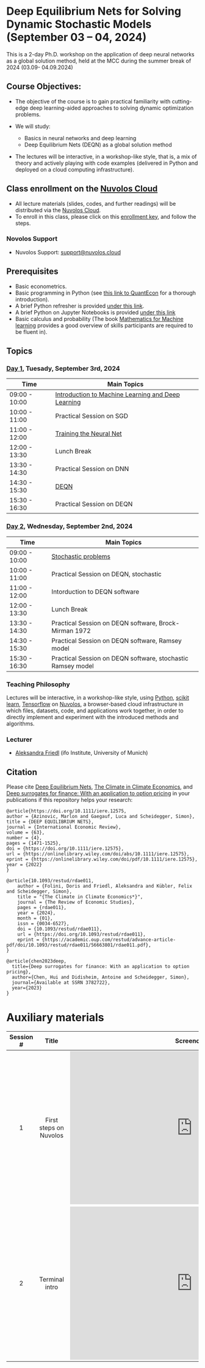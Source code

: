 # Deep Equilibrium Nets for Solving Dynamic Stochastic Models (September 03 – 04, 2024)

This is a 2-day Ph.D. workshop on the application of deep neural networks as a global solution method, held at the MCC during the summer break of 2024 (03.09-
04.09.2024)


## Course Objectives:

* The objective of the course is to gain practical familiarity with cutting-edge deep learning-aided approaches to solving dynamic optimization problems.

* We will study:
  - Basics in neural networks and deep learning
  - Deep Equilibrium Nets (DEQN) as a global solution method

* The lectures will be interactive, in a workshop-like style, that is, a mix of theory and actively playing with code examples (delivered in Python and deployed on a cloud computing infrastructure).


## Class enrollment on the [Nuvolos Cloud](https://nuvolos.cloud/)

* All lecture materials (slides, codes, and further readings) will be distributed via the [Nuvolos Cloud](https://nuvolos.cloud/).
* To enroll in this class, please click on this [enrollment key](https://app.nuvolos.cloud/enroll/class/VCHjgGm_ovs), and follow the steps.


### Novolos Support

- Nuvolos Support: <support@nuvolos.cloud>


## Prerequisites

* Basic econometrics.
* Basic programming in Python (see [this link to QuantEcon](https://python-programming.quantecon.org/intro.html) for a thorough introduction).
* A brief Python refresher is provided [under this link](python_refresher).
* A brief Python on Jupyter Notebooks is provided [under this link](python_refresher/jupyter_intro.ipynb) 
* Basic calculus and probability (The book [Mathematics for Machine learning](https://mml-book.github.io/) provides a good overview of skills participants are required to be fluent in). 


## Topics

### [Day 1](lectures/day1), Tuesady, September 3rd, 2024 

 **Time** | **Main Topics** 
------|------
09:00 - 10:00 | [Introduction to Machine Learning and Deep Learning](Day1/Slides/DEQN_lecture_1.pdf) 
10:00 - 11:00 | Practical Session on SGD
11:00 - 12:00 | [Training the Neural Net](Day1/Slides/DEQN_lecture_2.pdf) 
12:00 - 13:30 | Lunch Break 
13:30 - 14:30 | Practical Session on DNN 
14:30 - 15:30 | [DEQN](Day1/Slides/DEQN_lecture_3.pdf) 
15:30 - 16:30 | Practical Session on DEQN

### [Day 2](lectures/day2), Wednesday, September 2nd, 2024 

 **Time** | **Main Topics** 
------|------
09:00 - 10:00 | [Stochastic problems](Day2/Slides/DEQN_lecture_4.pdf) 
10:00 - 11:00 | Practical Session on DEQN, stochastic
11:00 - 12:00 | Intorduction to DEQN software 
12:00 - 13:30 | Lunch Break 
13:30 - 14:30 | Practical Session on DEQN software, Brock-Mirman 1972
14:30 - 15:30 | Practical Session on DEQN software, Ramsey model
15:30 - 16:30 | Practical Session on DEQN software, stochastic Ramsey model


### Teaching Philosophy
Lectures will be interactive, in a workshop-like style,
using [Python](http://www.python.org), [scikit learn](https://scikit-learn.org/), [Tensorflow](https://www.tensorflow.org/) on [Nuvolos](http://nuvolos.cloud),
a browser-based cloud infrastructure in which files, datasets, code, and applications work together,
in order to directly implement and experiment with the introduced methods and algorithms.


### Lecturer
- [Aleksandra Friedl](https://sites.google.com/view/aleksandrafriedl) (ifo Institute, University of Munich)


## Citation

Please cite [Deep Equilibrium Nets](https://onlinelibrary.wiley.com/doi/epdf/10.1111/iere.12575), [The Climate in Climate Economics](https://academic.oup.com/restud/advance-article-abstract/doi/10.1093/restud/rdae011/7593489?redirectedFrom=fulltext&login=false), and [Deep surrogates for finance: With an application to option pricing](https://papers.ssrn.com/sol3/papers.cfm?abstract_id=3782722) in your publications if this repository helps your research:

```
@article{https://doi.org/10.1111/iere.12575,
author = {Azinovic, Marlon and Gaegauf, Luca and Scheidegger, Simon},
title = {DEEP EQUILIBRIUM NETS},
journal = {International Economic Review},
volume = {63},
number = {4},
pages = {1471-1525},
doi = {https://doi.org/10.1111/iere.12575},
url = {https://onlinelibrary.wiley.com/doi/abs/10.1111/iere.12575},
eprint = {https://onlinelibrary.wiley.com/doi/pdf/10.1111/iere.12575},
year = {2022}
}
```

```
@article{10.1093/restud/rdae011,
    author = {Folini, Doris and Friedl, Aleksandra and Kübler, Felix and Scheidegger, Simon},
    title = "{The Climate in Climate Economics*}",
    journal = {The Review of Economic Studies},
    pages = {rdae011},
    year = {2024},
    month = {01},
    issn = {0034-6527},
    doi = {10.1093/restud/rdae011},
    url = {https://doi.org/10.1093/restud/rdae011},
    eprint = {https://academic.oup.com/restud/advance-article-pdf/doi/10.1093/restud/rdae011/56663801/rdae011.pdf},
}
```

```
@article{chen2023deep,
  title={Deep surrogates for finance: With an application to option pricing},
  author={Chen, Hui and Didisheim, Antoine and Scheidegger, Simon},
  journal={Available at SSRN 3782722},
  year={2023}
}
```


# Auxiliary materials 

| Session #        |  Title     | Screencast  |
|:-------------: |:-------------:| :-----:|
|   1 	|First steps on Nuvolos | <iframe src="https://player.vimeo.com/video/513310246" width="640" height="400" frameborder="0" allow="autoplay; fullscreen; picture-in-picture" allowfullscreen></iframe>|
|   2 	| Terminal intro | <iframe src="https://player.vimeo.com/video/516691661" width="640" height="400" frameborder="0" allow="autoplay; fullscreen; picture-in-picture" allowfullscreen></iframe>|
